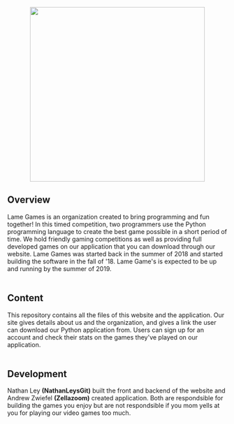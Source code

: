 <p align="center">
  <img src="https://raw.githubusercontent.com/nathanleysgit/lame-games/master/images/title.jpg" height="400" width="400"/>
</p>

## Overview
Lame Games is an organization created to bring programming and fun together! In this timed competition, two programmers use the Python programming language to create the best game possible in a short period of time. We hold friendly gaming competitions as well as providing full developed games on our application that you can download through our website. Lame Games was started back in the summer of 2018 and started building the software in the fall of '18. Lame Game's is expected to be up and running by the summer of 2019. <br><br>

## Content
This repository contains all the files of this website and the application. Our site gives details about us and the organization, and gives a link the user can download our Python application from. Users can sign up for an account and check their stats on the games they've played on our application.<br><br>

## Development
Nathan Ley <b>(NathanLeysGit)</b> built the front and backend of the website and Andrew Zwiefel <b>(Zellazoom)</b> created
application. Both are respondsible for building the games you enjoy but are not respondsible if you mom yells at you for playing our video games too much. <br><br>
